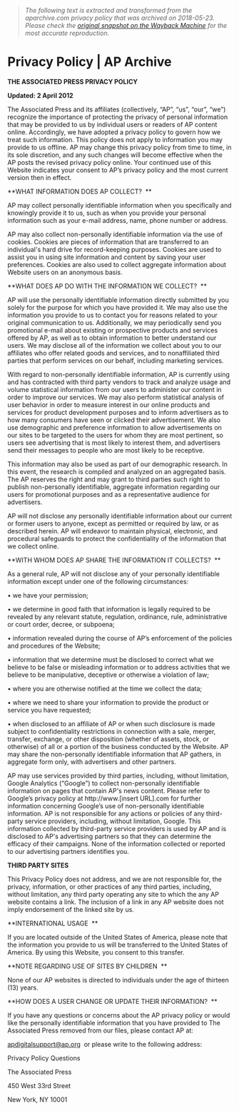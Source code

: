 > *The following text is extracted and transformed from the aparchive.com privacy policy that was archived on 2018-05-23. Please check the [original snapshot on the Wayback Machine](https://web.archive.org/web/20180523004826id_/http%3A//www.aparchive.com/privacypolicy) for the most accurate reproduction.*

# Privacy Policy | AP Archive

**THE ASSOCIATED PRESS PRIVACY POLICY**

 **Updated: 2 April 2012**

The Associated Press and its affiliates (collectively, “AP”, “us”, “our”, “we”) recognize the importance of protecting the privacy of personal information that may be provided to us by individual users or readers of AP content online. Accordingly, we have adopted a privacy policy to govern how we treat such information. This policy does not apply to information you may provide to us offline. AP may change this privacy policy from time to time, in its sole discretion, and any such changes will become effective when the AP posts the revised privacy policy online. Your continued use of this Website indicates your consent to AP’s privacy policy and the most current version then in effect.

 **WHAT INFORMATION DOES AP COLLECT?  **

AP may collect personally identifiable information when you specifically and knowingly provide it to us, such as when you provide your personal information such as your e-mail address, name, phone number or address. 

AP may also collect non-personally identifiable information via the use of cookies. Cookies are pieces of information that are transferred to an individual's hard drive for record-keeping purposes. Cookies are used to assist you in using site information and content by saving your user preferences. Cookies are also used to collect aggregate information about Website users on an anonymous basis. 

 **WHAT DOES AP DO WITH THE INFORMATION WE COLLECT?  **

AP will use the personally identifiable information directly submitted by you solely for the purpose for which you have provided it. We may also use the information you provide to us to contact you for reasons related to your original communication to us. Additionally, we may periodically send you promotional e-mail about existing or prospective products and services offered by AP, as well as to obtain information to better understand our users. We may disclose all of the information we collect about you to our affiliates who offer related goods and services, and to nonaffiliated third parties that perform services on our behalf, including marketing services.

With regard to non-personally identifiable information, AP is currently using and has contracted with third party vendors to track and analyze usage and volume statistical information from our users to administer our content in order to improve our services. We may also perform statistical analysis of user behavior in order to measure interest in our online products and services for product development purposes and to inform advertisers as to how many consumers have seen or clicked their advertisement. We also use demographic and preference information to allow advertisements on our sites to be targeted to the users for whom they are most pertinent, so users see advertising that is most likely to interest them, and advertisers send their messages to people who are most likely to be receptive.   

This information may also be used as part of our demographic research. In this event, the research is compiled and analyzed on an aggregated basis. The AP reserves the right and may grant to third parties such right to publish non-personally identifiable, aggregate information regarding our users for promotional purposes and as a representative audience for advertisers.

AP will not disclose any personally identifiable information about our current or former users to anyone, except as permitted or required by law, or as described herein. AP will endeavor to maintain physical, electronic, and procedural safeguards to protect the confidentiality of the information that we collect online. 

 **WITH WHOM DOES AP SHARE THE INFORMATION IT COLLECTS?  **

As a general rule, AP will not disclose any of your personally identifiable information except under one of the following circumstances: 

• we have your permission; 

• we determine in good faith that information is legally required to be revealed by any relevant statute, regulation, ordinance, rule, administrative or court order, decree, or subpoena; 

• information revealed during the course of AP’s enforcement of the policies and procedures of the Website; 

• information that we determine must be disclosed to correct what we believe to be false or misleading information or to address activities that we believe to be manipulative, deceptive or otherwise a violation of law; 

• where you are otherwise notified at the time we collect the data; 

• where we need to share your information to provide the product or service you have requested;

• when disclosed to an affiliate of AP or when such disclosure is made subject to confidentiality restrictions in connection with a sale, merger, transfer, exchange, or other disposition (whether of assets, stock, or otherwise) of all or a portion of the business conducted by the Website. AP may share the non-personally identifiable information that AP gathers, in aggregate form only, with advertisers and other partners. 

AP may use services provided by third parties, including, without limitation, Google Analytics (“Google”) to collect non-personally identifiable information on pages that contain AP's news content. Please refer to Google’s privacy policy at http://www.[insert URL].com for further information concerning Google’s use of non-personally identifiable information. AP is not responsible for any actions or policies of any third-party service providers, including, without limitation, Google. This information collected by third-party service providers is used by AP and is disclosed to AP's advertising partners so that they can determine the efficacy of their campaigns. None of the information collected or reported to our advertising partners identifies you.

 **THIRD PARTY SITES**

This Privacy Policy does not address, and we are not responsible for, the privacy, information, or other practices of any third parties, including, without limitation, any third party operating any site to which the any AP website contains a link. The inclusion of a link in any AP website does not imply endorsement of the linked site by us.

 **INTERNATIONAL USAGE  **

If you are located outside of the United States of America, please note that the information you provide to us will be transferred to the United States of America. By using this Website, you consent to this transfer. 

 **NOTE REGARDING USE OF SITES BY CHILDREN  **

None of our AP websites is directed to individuals under the age of thirteen (13) years.

 **HOW DOES A USER CHANGE OR UPDATE THEIR INFORMATION?  **

If you have any questions or concerns about the AP privacy policy or would like the personally identifiable information that you have provided to The Associated Press removed from our files, please contact AP at: 

apdigitalsupport@ap.org  or please write to the following address:  

Privacy Policy Questions

The Associated Press

450 West 33rd Street

New York, NY 10001 

  
  

